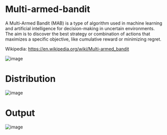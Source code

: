 # Multi-armed-bandit
A Multi-Armed Bandit (MAB) is a type of algorithm used in machine learning and artificial intelligence for decision-making in uncertain environments. The aim is to discover the best strategy or combination of actions that maximizes a specific objective, like cumulative reward or minimizing regret.  

Wikipedia: https://en.wikipedia.org/wiki/Multi-armed_bandit


![image](https://github.com/indrajith65/Multi-armed-bandit/assets/42492107/964057a8-c2d9-4c07-b152-2bde3a499229)

# Distribution
![image](https://github.com/indrajith65/Multi-armed-bandit/assets/42492107/0807f59c-9fc4-44e8-bda2-fbb0bb1da01b)


# Output
![image](https://github.com/indrajith65/Multi-armed-bandit/assets/42492107/a3e5691b-4ad1-46ba-bd43-5177f268bb8c)
